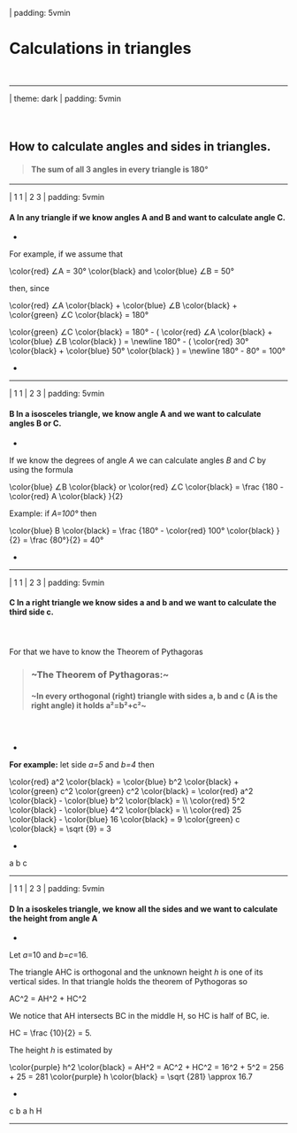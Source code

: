

| padding: 5vmin

# Calculations in triangles

&nbsp;


---


| theme: dark
| padding: 5vmin

#### &nbsp;

## How to calculate angles and sides in triangles.


<blockquote>

<section>

<f-inline style="margin-bottom:0">

<f-fact-icon size="large" />

#### The sum of all 3 angles in every triangle is 180°

</f-inline>

</section>

</blockquote> 



<f-inline>

<f-scene grid class="fullWidthScene">
<Triangle :points="[ [0,1.598],[-1.5,-1],[1.5,-1] ]" :angleMarkers="3" angleInfo />
</f-scene>

<f-scene grid class="fullWidthScene">
<Triangle :points="[ [-1,1],[-1,-1],[1,-1] ]" :angleMarkers="3" angleInfo />
</f-scene>

<f-scene grid class="fullWidthScene">
<Triangle :points="[ [0.3,1.6],[-1.5,-1],[1.2,-1.2] ]" :angleMarkers="3" angleInfo />
</f-scene>

</f-inline>



---

| 1 1
| 2 3
| padding: 5vmin


#### **A** In any triangle if we know angles A and B and want to calculate angle C. 

-

For example, if we assume that 

<f-math>
\color{red} ∠A = 30° \color{black} and \color{blue} ∠B = 50°
</f-math>

then, since

<f-math>
\color{red} ∠A \color{black} + \color{blue} ∠B \color{black} + \color{green} ∠C \color{black} = 180°
</f-math>

<f-math>\color{green} ∠C \color{black} = 180° - ( \color{red} ∠A \color{black} + \color{blue} ∠B \color{black} ) = \newline 180° - ( \color{red} 30° \color{black} + \color{blue} 50° \color{black} ) = \newline  180° - 80° = 100°</f-math>

-

<f-scene grid class="fullWidthScene">
  <Triangle :points="[ [-1.5,-0.5],[1.5,-0.5],[2.021-1.5,1.166532-0.5] ]" :angleMarkers="3" angleInfo />
</f-scene>

---









| 1 1
| 2 3
| padding: 5vmin

#### **B** In a isosceles triangle, we know angle A and we want to calculate angles B or C.

-

If we know the degrees of angle <var class="red">A</var> we can calculate angles <var class="blue">B</var> and <var class="green">C</var> by using the formula 

<f-math>
  \color{blue} ∠B \color{black} or \color{red} ∠C \color{black} = \frac {180 - \color{red} A \color{black} }{2}
</f-math>

Example: if <var class="red">A=100°</var> then 

<f-math>
  \color{blue} B \color{black} = \frac {180° - \color{red} 100° \color{black} }{2} = \frac {80°}{2} = 40°
</f-math>

-

<f-scene grid class="fullWidthScene">
  <Triangle :points="[ [0,1],[-1.5,-0.8],[1.5,-0.8] ]" :angleMarkers="3" angleInfo />
</f-scene>

---









| 1 1
| 2 3
| padding: 5vmin

#### **C** In a right triangle we know sides a and b and we want to calculate the third side c.

#### &nbsp;

For that we have to know the Theorem of Pythagoras

<blockquote>
<section>

<f-inline>

<f-fact-icon size="large" />

### ~The Theorem of Pythagoras:~

</f-inline>

#### ~In every orthogonal (right)  triangle with sides a, b and c (A is the right angle) it holds a²=b²+c²~

</section>
</blockquote> 


### &nbsp;

-

**For example:** let side <var class="red">a=5</var> and <var class="blue">b=4</var> then 

<f-math>
  \color{red} a^2 \color{black} = \color{blue} b^2 \color{black} + \color{green} c^2
</f-math>

<f-math>
  \color{green} c^2 \color{black} = \color{red} a^2 \color{black} - \color{blue} b^2 \color{black} = \\ \color{red} 5^2 \color{black} - \color{blue} 4^2 \color{black} = \\ \color{red} 25 \color{black} - \color{blue} 16 \color{black} = 9
</f-math>

<f-math>
\color{green} c \color{black} = \sqrt {9} = 3
</f-math>

-

<f-scene grid class="fullWidthScene">
  <Triangle :points="[ [-0.5,-1],[1,-1],[-0.5,1] ]" :angleMarkers="1"  />
  <f-text :fill="color('red')" position="0.4 0.2">a</f-text>
  <f-text :fill="color('blue')" position="-0.7 0">b</f-text>
  <f-text :fill="color('green')" position="0.2 -1.2">c</f-text>
</f-scene>

---








| 1 1
| 2 3
| padding: 5vmin

#### **D** In a isoskeles triangle, we know all the sides and we want to calculate the height from angle A

-

Let <var class="red">a</var>=10 and <var class="blue">b</var>=<var class="green">c</var>=16. 

The triangle AHC is orthogonal and the unknown height <var class="purple">h</var> is one of its vertical sides. 
In that triangle holds the theorem of Pythogoras so 

<f-math>
  AC^2 = AH^2 + HC^2
</f-math>

We notice that AH intersects BC in the middle H, so HC is half of BC, ie. 

<f-math>
  HC = \frac {10}{2} = 5.
</f-math>

The height <var class="purple">h</var> is estimated by

<f-math>
  \color{purple} h^2 \color{black} = AH^2 = AC^2 + HC^2 = 16^2 + 5^2 = 256 + 25 = 281
  \color{purple} h \color{black} = \sqrt {281} \approx 16.7
</f-math>

-

<f-scene grid class="fullWidthScene">
  <f-box :fill="color('yellow')" stroke r="0.25" opacity="0.5" position="0.125 -0.875" />
  <Triangle :points="[ [0,1.5],[1,-1],[-1,-1] ]" />
  <f-line :points="[ [0,1.5],[0,-1] ]" style="stroke-dasharray: 0 6;" />
  <f-text :fill="color('green')" position="0.7 0.3">c</f-text>
  <f-text :fill="color('green')" position="-0.7 0.3">b</f-text>
  <f-text :fill="color('green')" position="0 -1.2">a</f-text>
  <f-text :fill="color('green')" position="-0.15 -0.15">h</f-text>
  <f-text :fill="color('blue')" position="-0.15 -0.9">H</f-text>
</f-scene>

---

